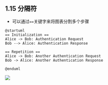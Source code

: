 ## 1.15 分隔符
- 可以通过`==`关键字来将图表分割多个步骤
```
@startuml
== Initialization ==
Alice -> Bob: Authentication Request
Bob --> Alice: Authentication Response

== Repetition ==
Alice -> Bob: Another Authentication Request
Bob -> Alice: Another Authentication Response

@enduml
```

![](http://www.plantuml.com/plantuml/png/VOz13i9024NtSmekq0kOO5ftRht1M4aa6Q6MFnjFBz4ODzObUGzU60DrHR-rman7KsXj-gXGDs8kKzDPQDZJmSyxcZgkOj3vpKzoxn8eoMX8voN_i69n2obPo64HwCPryrnS_rQ-aItv4nl5BldM4m00)